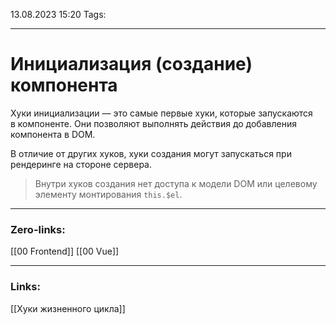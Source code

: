 13.08.2023 15:20
Tags:

---
# Инициализация (создание) компонента
Хуки инициализации — это самые первые хуки, которые запускаются в компоненте. Они позволяют выполнять действия до добавления компонента в DOM.

В отличие от других хуков, хуки создания могут запускаться при рендеринге на стороне сервера.

> Внутри хуков создания нет доступа к модели DOM или целевому элементу монтирования `this.$el`.

---
### Zero-links:
[[00 Frontend]]
[[00 Vue]]

---
### Links:
[[Хуки жизненного цикла]]